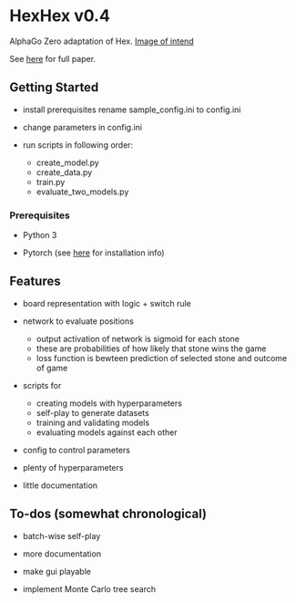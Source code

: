 # HexHex v0.4

AlphaGo Zero adaptation of Hex. [Image of intend](https://user-images.githubusercontent.com/33026629/32346749-47b65b36-c049-11e7-9bac-08bc42cf9dae.png)

See [here](https://www.gwern.net/docs/rl/2017-silver.pdf) for full paper.


## Getting Started

* install prerequisites rename sample_config.ini to config.ini

* change parameters in config.ini

* run scripts in following order:
  * create_model.py
  * create_data.py
  * train.py
  * evaluate_two_models.py

### Prerequisites

* Python 3

* Pytorch (see [here](https://pytorch.org/get-started/locally/) for installation info)


## Features

* board representation with logic + switch rule

* network to evaluate positions
  * output activation of network is sigmoid for each stone
  * these are probabilities of how likely that stone wins the game
  * loss function is bewteen prediction of selected stone and outcome of game

* scripts for
  * creating models with hyperparameters
  * self-play to generate datasets
  * training and validating models
  * evaluating models against each other

* config to control parameters

* plenty of hyperparameters

* little documentation


## To-dos (somewhat chronological)

* batch-wise self-play

* more documentation

* make gui playable

* implement Monte Carlo tree search